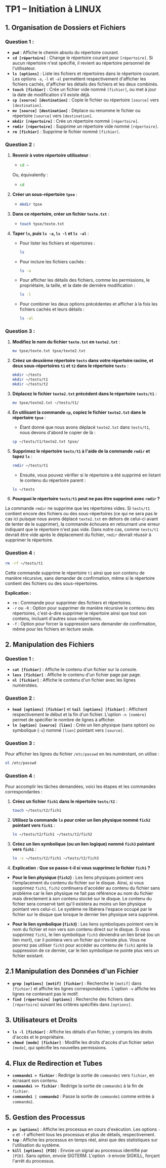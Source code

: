 # TP1 – Initiation à LINUX

## 1. Organisation de Dossiers et Fichiers

### Question 1 : 
- **`pwd`** : Affiche le chemin absolu du répertoire courant.
- **`cd [répertoire]`** : Change le répertoire courant pour `[répertoire]`. Si aucun répertoire n'est spécifié, il revient au répertoire personnel de l'utilisateur.
- **`ls [options]`** : Liste les fichiers et répertoires dans le répertoire courant. Les options `-a`, `-l` et `-al` permettent respectivement d'afficher les fichiers cachés, d'afficher les détails des fichiers et les deux combinés.
- **`touch [fichier]`** : Crée un fichier vide nommé `[fichier]`, ou met à jour la date de modification s'il existe déjà.
- **`cp [source] [destination]`** : Copie le fichier ou répertoire `[source]` vers `[destination]`.
- **`mv [source] [destination]`** : Déplace ou renomme le fichier ou répertoire `[source]` vers `[destination]`.
- **`mkdir [répertoire]`** : Crée un répertoire nommé `[répertoire]`.
- **`rmdir [répertoire]`** : Supprime un répertoire vide nommé `[répertoire]`.
- **`rm [fichier]`** : Supprime le fichier nommé `[fichier]`.

### Question 2 :
1. **Revenir à votre répertoire utilisateur** :
   - ```bash
     cd ~
     ```
   Ou, équivalently :
   - ```bash
     cd
     ```

2. **Créer un sous-répertoire `tpse`** :
   - ```bash
     mkdir tpse
     ```

3. **Dans ce répertoire, créer un fichier `texte.txt`** :
   - ```bash
     touch tpse/texte.txt
     ```

4. **Taper `ls`, puis `ls -a`, `ls -l` et `ls -al`** :
   - Pour lister les fichiers et répertoires :
     ```bash
     ls
     ```
   - Pour inclure les fichiers cachés :
     ```bash
     ls -a
     ```
   - Pour afficher les détails des fichiers, comme les permissions, le propriétaire, la taille, et la date de dernière modification :
     ```bash
     ls -l
     ```
   - Pour combiner les deux options précédentes et afficher à la fois les fichiers cachés et leurs détails :
     ```bash
     ls -al
     ```
### Question 3 :
1. **Modifiez le nom du fichier `texte.txt` en `texte2.txt`** :
   ```bash
   mv tpse/texte.txt tpse/texte2.txt
   ```

2. **Créez un deuxième répertoire `tests` dans votre répertoire racine, et deux sous-répertoires `t1` et `t2` dans le répertoire `tests`** :
   ```bash
   mkdir ~/tests
   mkdir ~/tests/t1
   mkdir ~/tests/t2
   ```

3. **Déplacez le fichier `texte2.txt` précédent dans le répertoire `tests/t1`** :
   ```bash
   mv tpse/texte2.txt ~/tests/t1/
   ```

4. **En utilisant la commande `cp`, copiez le fichier `texte2.txt` dans le répertoire `tpse`** :
   - Étant donné que nous avons déplacé `texte2.txt` dans `tests/t1`, nous devons d'abord le copier de là :
   ```bash
   cp ~/tests/t1/texte2.txt tpse/
   ```

5. **Supprimez le répertoire `tests/t1` à l'aide de la commande `rmdir` et tapez `ls`** :
   ```bash
   rmdir ~/tests/t1
   ```
   - Ensuite, vous pouvez vérifier si le répertoire a été supprimé en listant le contenu du répertoire parent :
   ```bash
   ls ~/tests
   ```

6. **Pourquoi le répertoire `tests/t1` peut ne pas être supprimé avec `rmdir` ?**

La commande `rmdir` ne supprime que les répertoires vides. Si `tests/t1` contient encore des fichiers ou des sous-répertoires (ce qui ne sera pas le cas ici puisque nous avons déplacé `texte2.txt` en dehors de celui-ci avant de tenter de le supprimer), la commande échouera en retournant une erreur indiquant que le répertoire n'est pas vide. Dans notre cas, comme `tests/t1` devrait être vide après le déplacement du fichier, `rmdir` devrait réussir à supprimer le répertoire.

### Question 4 :
```bash
rm -rf ~/tests/t1
```

Cette commande supprime le répertoire `t1` ainsi que son contenu de manière récursive, sans demander de confirmation, même si le répertoire contient des fichiers ou des sous-répertoires.

**Explication :**

- `rm` : Commande pour supprimer des fichiers et répertoires.
- `-r` ou `-R` : Option pour supprimer de manière récursive le contenu des répertoires, c'est-à-dire supprimer le répertoire ainsi que tout son contenu, incluant d'autres sous-répertoires.
- `-f` : Option pour forcer la suppression sans demander de confirmation, même pour les fichiers en lecture seule.

## 2. Manipulation des Fichiers

### Question 1 :
- **`cat [fichier]`** : Affiche le contenu d'un fichier sur la console.
- **`less [fichier]`** : Affiche le contenu d'un fichier page par page.
- **`nl [fichier]`** : Affiche le contenu d'un fichier avec les lignes numérotées.

### Question 2 :
- **`head [options] [fichier]`** et **`tail [options] [fichier]`** : Affichent respectivement le début et la fin d'un fichier. L'option `-n [nombre]` permet de spécifier le nombre de lignes à afficher.
- **`ln [option] [source] [lien]`** : Crée un lien physique (sans option) ou symbolique (`-s`) nommé `[lien]` pointant vers `[source]`.

### Question 3 :
Pour afficher les lignes du fichier `/etc/passwd` en les numérotant, on utilise : 

```bash
nl /etc/passwd
```
### Question 4 :
Pour accomplir les tâches demandées, voici les étapes et les commandes correspondantes :

1. **Créez un fichier `fich1` dans le répertoire `tests/t2`** :
   ```bash
   touch ~/tests/t2/fich1
   ```

2. **Utilisez la commande `ln` pour créer un lien physique nommé `fich2` pointant vers `fich1`** :
   ```bash
   ln ~/tests/t2/fich1 ~/tests/t2/fich2
   ```

3. **Créez un lien symbolique (ou un lien logique) nommé `fich3` pointant vers `fich1`** :
   ```bash
   ln -s ~/tests/t2/fich1 ~/tests/t2/fich3
   ```
4. **Explication : Que se passe-t-il si vous supprimez le fichier `fich1` ?**

- **Pour le lien physique (`fich2`)** : Les liens physiques pointent vers l'emplacement du contenu du fichier sur le disque. Ainsi, si vous supprimez `fich1`, `fich2` continuera d'accéder au contenu du fichier sans problème car le lien physique ne fait pas référence au nom du fichier mais directement à son contenu stocké sur le disque. Le contenu du fichier sera conservé tant qu'il existera au moins un lien physique pointant vers celui-ci. Le système ne libérera l'espace occupé par le fichier sur le disque que lorsque le dernier lien physique sera supprimé.

- **Pour le lien symbolique (`fich3`)** : Les liens symboliques pointent vers le nom du fichier et non vers son contenu direct sur le disque. Si vous supprimez `fich1`, le lien symbolique `fich3` deviendra un lien brisé (ou un lien mort), car il pointera vers un fichier qui n'existe plus. Vous ne pourrez pas utiliser `fich3` pour accéder au contenu de `fich1` après la suppression de ce dernier, car le lien symbolique ne pointe plus vers un fichier existant.

## 2.1 Manipulation des Données d'un Fichier

- **`grep [options] [motif] [fichier]`** : Recherche le `[motif]` dans `[fichier]` et affiche les lignes correspondantes. L'option `-v` affiche les lignes ne contenant pas le motif.
- **`find [répertoire] [options]`** : Recherche des fichiers dans `[répertoire]` suivant les critères spécifiés dans `[options]`.

## 3. Utilisateurs et Droits

- **`ls -l [fichier]`** : Affiche les détails d'un fichier, y compris les droits d'accès et le propriétaire.
- **`chmod [mode] [fichier]`** : Modifie les droits d'accès d'un fichier selon `[mode]`, qui spécifie les nouvelles permissions.

## 4. Flux de Redirection et Tubes

- **`commande1 > fichier`** : Redirige la sortie de `commande1` vers `fichier`, en écrasant son contenu.
- **`commande1 >> fichier`** : Redirige la sortie de `commande1` à la fin de `fichier`.
- **`commande1 | commande2`** : Passe la sortie de `commande1` comme entrée à `commande2`.

## 5. Gestion des Processus

- **`ps [options]`** : Affiche les processus en cours d'exécution. Les options `-e` et `-f` affichent tous les processus et plus de détails, respectivement.
- **`top`** : Affiche les processus en temps réel, ainsi que des statistiques sur l'utilisation du système.
- **`kill [options] [PID]`** : Envoie un signal au processus identifié par `[PID]`. Sans option, envoie SIGTERM. L'option `-9` envoie SIGKILL, forçant l'arrêt du processus.

